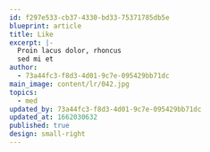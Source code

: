 ```yaml
---
id: f297e533-cb37-4330-bd33-75371785db5e
blueprint: article
title: Like
excerpt: |-
  Proin lacus dolor, rhoncus
  sed mi et
author:
  - 73a44fc3-f8d3-4d01-9c7e-095429bb71dc
main_image: content/lr/042.jpg
topics:
  - med
updated_by: 73a44fc3-f8d3-4d01-9c7e-095429bb71dc
updated_at: 1662030632
published: true
design: small-right
---
```

